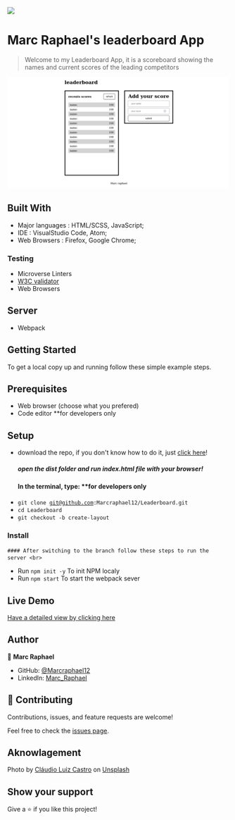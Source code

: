 ![](https://img.shields.io/badge/Microverse-blueviolet)

# Marc Raphael's leaderboard App

>Welcome to my Leaderboard App, it is a scoreboard showing the names and current scores of the leading competitors

![](./images/leaderboard1.png)


## Built With

- Major languages : HTML/SCSS, JavaScript;
- IDE : VisualStudio Code, Atom;
- Web Browsers : Firefox, Google Chrome;

### Testing

- Microverse Linters
- [W3C validator](https://validator.w3.org/)
- Web Browsers

## Server

- Webpack

## Getting Started

To get a local copy up and running follow these simple example steps.

## Prerequisites

- Web browser (choose what you prefered)
- Code editor **for developers only

## Setup
- download the repo, if you don't know how to do it, just [click here](https://github.com/Marcraphael12/Leaderboard.git)!<br>
	##### open the dist folder and run index.html file with your browser! 
	#### In the terminal, type: **for developers only<br>
- <code>git clone git@github.com:Marcraphael12/Leaderboard.git</code>
- <code>cd Leaderboard</code>
- <code>git checkout -b create-layout</code>

### Install
	#### After switching to the branch follow these steps to run the server <br>
- Run <code>npm init -y</code> To init NPM localy
- Run <code>npm start</code> To start the webpack sever


## Live Demo

[Have a detailed view by clicking here](https://marcraphael12.github.io/Leaderboard/)

## Author
👤 **Marc Raphael**

- GitHub: [@Marcraphael12](https://github.com/Marcraphael12)
- LinkedIn: [Marc_Raphael](www.linkedin.com/in/marc-raphael-326039204)


## 🤝 Contributing

Contributions, issues, and feature requests are welcome!

Feel free to check the [issues page](https://github.com/Marcraphael12/Leaderboard/issues).

## Aknowlagement

Photo by [Cláudio Luiz Castro](https://unsplash.com/@claudiolcastro?utm_source=unsplash&utm_medium=referral&utm_content=creditCopyText) on [Unsplash](https://unsplash.com/s/photos/game?utm_source=unsplash&utm_medium=referral&utm_content=creditCopyText)

## Show your support

Give a ⭐️ if you like this project!

